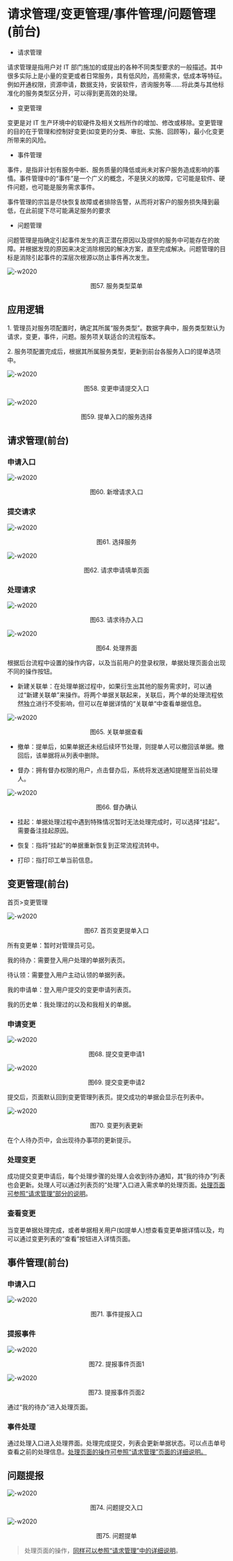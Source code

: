 # 请求管理/变更管理/事件管理/问题管理(前台)

-   请求管理

请求管理是指用户对 IT 部门施加的或提出的各种不同类型要求的一般描述。其中很多实际上是小量的变更或者日常服务，具有低风险，高频需求，低成本等特征。例如开通权限，资源申请，数据支持，安装软件，咨询服务等……将此类与其他标准化的服务类型区分开，可以得到更高效的处理。

-   变更管理

变更是对 IT 生产环境中的软硬件及相关文档所作的增加、修改或移除。变更管理的目的在于管理和控制好变更(如变更的分类、审批、实施、回顾等)，最小化变更所带来的风险。

-   事件管理

事件，是指非计划有服务中断、服务质量的降低或尚未对客户服务造成影响的事情。事件管理中的“事件”是一个广义的概念，不是狭义的故障，它可能是软件、硬件问题，也可能是服务需求事件。

事件管理的宗旨是尽快恢复故障或者排除告警，从而将对客户的服务损失降到最低，在此前提下尽可能满足服务的要求

-   问题管理

问题管理是指确定引起事件发生的真正潜在原因以及提供的服务中可能存在的故障。并根据发现的原因来决定消除根因的解决方案，直至完成解决。问题管理的目标是消除引起事件的深层次根源以防止事件再次发生。

![-w2020](../media/a283c39e478bfba664e8d7bcf8866960.png)

<center>图57. 服务类型菜单</center>

##  应用逻辑

1\. 管理员对服务项配置时，确定其所属“服务类型”。数据字典中，服务类型默认为请求，变更，事件，问题。服务项关联适合的流程版本。

2\. 服务项配置完成后，根据其所属服务类型，更新到前台各服务入口的提单选项中。

![-w2020](../media/d3d2477b84504e9d5001d58b259a6eb5.png)

<center>图58. 变更申请提交入口</center>

![-w2020](../media/bba0fdc0179e76da8e545e184a890558.png)

<center>图59. 提单入口的服务选择</center>

## 请求管理(前台)

### 申请入口

![-w2020](../media/072112fb0ba00b418fe26790857049dd.png)
<center>图60. 新增请求入口</center>

### 提交请求

![-w2020](../media/82e2dd6ffe90d4f412c8b3ca9926f91b.png)
<center>图61. 选择服务</center>

![-w2020](../media/09192c47de54605abb931b909e310376.png)
<center>图62. 请求申请填单页面</center>

### 处理请求

![-w2020](../media/4ac5c0521a71509d565292f8236b193a.png)
<center>图63. 请求待办入口</center>

![-w2020](../media/9442f07b1839908c321ccfcbea55eceb.png)
<center>图64. 处理界面</center>

根据后台流程中设置的操作内容，以及当前用户的登录权限，单据处理页面会出现不同的操作按钮。

-   新建关联单：在处理单据过程中，如果衍生出其他的服务需求时，可以通过“新建关联单”来操作。将两个单据关联起来，关联后，两个单的处理流程依然独立进行不受影响，但可以在单据详情的“关联单“中查看单据信息。

![-w2020](../media/7672d0826cd70f7d126fec5866ad6feb.png)
<center>图65. 关联单据查看</center>

-   撤单：提单后，如果单据还未经后续环节处理，则提单人可以撤回该单据。撤回后，该单据将从列表中删除。

-   督办：拥有督办权限的用户，点击督办后，系统将发送通知提醒至当前处理人。

![-w2020](../media/2e4472589ab0498132000e100322a27c.png)
<center>图66. 督办确认</center>

-   挂起：单据处理过程中遇到特殊情况暂时无法处理完成时，可以选择“挂起”。需要备注挂起原因。

-   恢复：指将“挂起”的单据重新恢复到正常流程流转中。

-   打印：指打印工单当前信息。

## 变更管理(前台)

首页\>变更管理

![-w2020](../media/9bb718cc664e3edbcfcd081ef14c827b.png)
<center>图67. 首页变更提单入口</center>

所有变更单：暂时对管理员可见。

我的待办：需要登入用户处理的单据列表页。

待认领：需要登入用户主动认领的单据列表。

我的申请单：登入用户提交的变更申请列表页。

我的历史单：我处理过的以及和我相关的单据。

### 申请变更

![-w2020](../media/f26f895a082817cfbcc616d95b751d2b.png)
<center>图68. 提交变更申请1</center>

![-w2020](../media/ad8ed9a66102c933aa323c29a3599260.png)
<center>图69. 提交变更申请2</center>

提交后，页面默认回到变更管理列表页。提交成功的单据会显示在列表中。

![-w2020](../media/8dc984c06a88b9318890192859d3994c.png)
<center>图70. 变更列表更新</center>

在个人待办页中，会出现待办事项的更新提示。

### 处理变更

成功提交变更申请后，每个处理步骤的处理人会收到待办通知，其“我的待办”列表也会更新。处理人可以通过列表页的“处理”入口进入需求单的处理页面。[处理页面可参照“请求管理”部分的说明](./management.md#处理请求)。

### 查看变更

当变更单据处理完成，或者单据相关用户(如提单人)想查看变更单据详情以及，均可以通过变更列表的“查看”按钮进入详情页面。

## 事件管理(前台)

### 申请入口

![-w2020](../media/1b17dab4019e9e318e08e01b827a3aba.png)
<center>图71. 事件提报入口</center>

### 提报事件

![-w2020](../media/550d161ccf64050f024bd2dd31a72097.png)
<center>图72. 提报事件页面1</center>

![-w2020](../media/d28e8be3f94195c18609bd1ddec4af09.png)
<center>图73. 提报事件页面2</center>

通过“我的待办”进入处理页面。

### 事件处理

通过处理入口进入处理界面。处理完成提交，列表会更新单据状态。可以点击单号查看之前的处理信息。[处理页面的操作可参照“请求管理”页面的详细说明。](./management.md#处理请求)

## 问题提报

![-w2020](../media/f759d2d965766bb5c32147756593c71e.png)

<center>图74. 问题提交入口</center>

![-w2020](../media/ff5b36ade883147566561c1ae4f8248c.png)

<center>图75. 问题提单</center>

> 处理页面的操作，[同样可以参照“请求管理”中的详细说明](./management.md#处理请求)。
